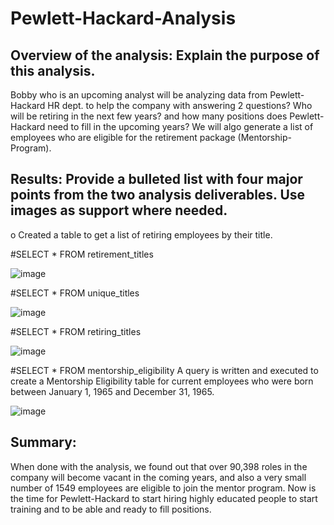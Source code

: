 # Pewlett-Hackard-Analysis

## Overview of the analysis: Explain the purpose of this analysis.

Bobby who is an upcoming analyst will be analyzing data from Pewlett-Hackard HR dept. to help the company with answering 2 questions?  Who will be retiring in the next few years?
and how many positions does Pewlett-Hackard need to fill in the upcoming years?  We will algo generate a list of employees who are eligible for the retirement package (Mentorship-
Program).

## Results: Provide a bulleted list with four major points from the two analysis deliverables. Use images as support where needed.

o	Created a table to get a list of retiring employees by their title.

#SELECT * FROM retirement_titles

![image](https://user-images.githubusercontent.com/94503395/154779745-aea269bf-cf8c-4822-98cf-450e41964f1b.png)

#SELECT * FROM unique_titles

![image](https://user-images.githubusercontent.com/94503395/154779812-9a872cb8-03b4-4bad-b5a2-f41dec50b3ac.png)

#SELECT * FROM retiring_titles

![image](https://user-images.githubusercontent.com/94503395/154779917-8485e0a9-aca4-4068-9ae2-9c688765736e.png)

#SELECT * FROM mentorship_eligibility
A query is written and executed to create a Mentorship Eligibility table for current employees who were born between January 1, 1965 and December 31, 1965.

![image](https://user-images.githubusercontent.com/94503395/154780025-a4e08566-5f80-4d0e-8a83-662ed9ef2ca4.png)




## Summary: 

When done with the analysis, we found out that over 90,398 roles in the company
will become vacant in the coming years, and also a very small number of 1549 employees are eligible to join
the mentor program.  Now is the time for Pewlett-Hackard to start hiring highly educated
people to start training and to be able and ready to fill positions.


